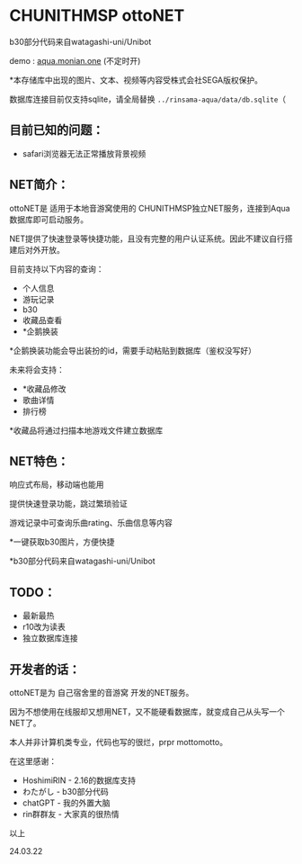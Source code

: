 # CHUNITHMSP ottoNET

b30部分代码来自watagashi-uni/Unibot

demo : [aqua.monian.one](aqua.monian.one) (不定时开)

*本存储库中出现的图片、文本、视频等内容受株式会社SEGA版权保护。

数据库连接目前仅支持sqlite，请全局替换 `../rinsama-aqua/data/db.sqlite`（

## 目前已知的问题：

- safari浏览器无法正常播放背景视频

## NET简介：

ottoNET是 适用于本地音游窝使用的 CHUNITHMSP独立NET服务，连接到Aqua数据库即可启动服务。

NET提供了快速登录等快捷功能，且没有完整的用户认证系统。因此不建议自行搭建后对外开放。

目前支持以下内容的查询：

- 个人信息
- 游玩记录
- b30
- 收藏品查看
- *企鹅换装

*企鹅换装功能会导出装扮的id，需要手动粘贴到数据库（鉴权没写好）

未来将会支持：

- *收藏品修改
- 歌曲详情
- 排行榜

*收藏品将通过扫描本地游戏文件建立数据库

## NET特色：

响应式布局，移动端也能用

提供快速登录功能，跳过繁琐验证

游戏记录中可查询乐曲rating、乐曲信息等内容

*一键获取b30图片，方便快捷

*b30部分代码来自watagashi-uni/Unibot

## TODO：

- 最新最热
- r10改为读表
- 独立数据库连接

## 开发者的话：

ottoNET是为 自己宿舍里的音游窝 开发的NET服务。

因为不想使用在线服却又想用NET，又不能硬看数据库，就变成自己从头写一个NET了。

本人并非计算机类专业，代码也写的很烂，prpr mottomotto。

在这里感谢：

- HoshimiRIN - 2.16的数据库支持
- わたがし - b30部分代码
- chatGPT - 我的外置大脑
- rin群群友 - 大家真的很热情

以上

24.03.22
